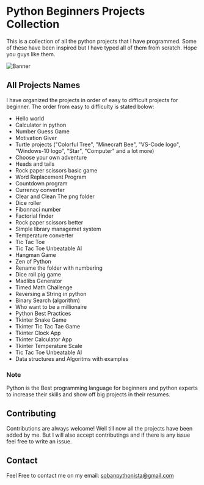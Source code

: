 # Python Beginners Projects Collection

This is a collection of all the python projects that I have programmed. Some of these have been inspired but I have typed all of them from scratch. Hope you guys like them.

![Banner](https://res.cloudinary.com/practicaldev/image/fetch/s--jPSX-ydn--/c_imagga_scale,f_auto,fl_progressive,h_900,q_auto,w_1600/https://dev-to-uploads.s3.amazonaws.com/i/tteuu4xw5tomxb7l0xjx.png)

## All Projects Names

I have organized the projects in order of easy to difficult projects for beginner. The order from easy to difficulty is stated bolow:

- Hello world
- Calculator in python
- Number Guess Game
- Motivation Giver
- Turtle projects ("Colorful Tree", "Minecraft Bee", "VS-Code logo", "Windows-10 logo", "Star", "Computer" and a lot more)
- Choose your own adventure
- Heads and tails
- Rock paper scissors basic game
- Word Replacement Program
- Countdown program
- Currency converter
- Clear and Clean The png folder
- Dice roller
- Fibonnaci number
- Factorial finder
- Rock paper scissors better
- Simple library managemet system
- Temperature converter
- Tic Tac Toe
- Tic Tac Toe Unbeatable AI
- Hangman Game
- Zen of Python
- Rename the folder with numbering
- Dice roll pig game
- Madlibs Generator
- Timed Math Challenge
- Reversing a String in python
- Binary Search (algorithm)
- Who want to be a millionaire
- Python Best Practices
- Tkinter Snake Game
- Tkinter Tic Tac Tae Game
- Tkinter Clock App
- Tkinter Calculator App
- Tkinter Temperature Scale
- Tic Tac Toe Unbeatable AI
- Data structures and Algoritms with examples

### Note

Python is the Best programming language for beginners and python experts to increase their skills and show off big projects in their resumes.

## Contributing

Contributions are always welcome!
Well till now all the projects have been added by me.
But I will also accept contributings and if there is any issue feel free to write an issue.

## Contact

Feel Free to contact me on my email: sobanpythonista@gmail.com
